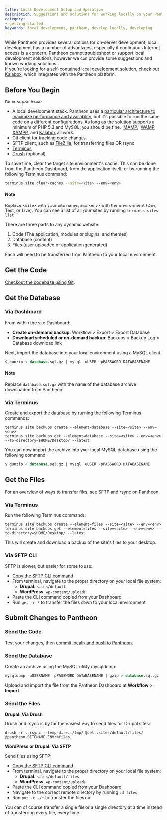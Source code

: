```yaml
---
title: Local Development Setup and Operation
description: Suggestions and solutions for working locally on your Pantheon Drupal or WordPress site.
category:
- getting-started
keywords: local development, pantheon, develop locally, developing
---
```

While Pantheon provides several options for on-server development, local development has a number of advantages, especially if continuous Internet access is a concern. Pantheon cannot troubleshoot or support local development solutions, however we can provide some suggestions and known working solutions.  
If you're looking for a self-contained local development solution, check out [Kalabox](http://www.kalamuna.com/products/kalabox), which integrates with the Pantheon platform.

## Before You Begin
Be sure you have:

- A local development stack. Pantheon uses a [particular architecture to maximize performance and availability](/docs/articles/sites/all-about-application-containers/), but it's possible to run the same code on a different configurations. As long as the solution supports a minimum of PHP 5.3 and MySQL, you should be fine.  [MAMP](http://www.mamp.info/),  [WAMP](http://www.wampserver.com/),  [XAMPP](https://www.apachefriends.org/index.html), and [Kalabox](http://www.kalamuna.com/products/kalabox) all work.
- Git client for tracking code changes
- SFTP client, such as [FileZilla](https://filezilla-project.org/ "FileZilla, a Cross-platform GUI SFTP client."), for transferring files OR rsync
- [Terminus](https://github.com/pantheon-systems/cli)
- [Drush](/docs/articles/local/drupal-drush-command-line-utility/) (optional)

To save time, clear the target site environment's cache. This can be done from the Pantheon Dashboard, from the application itself, or by running the following Terminus command:

```bash
terminus site clear-caches --site=<site> --env=<env>
```

<div class="alert alert-info" role="alert">
<h4>Note</h4>
Replace <code>&lt;site&gt;</code> with your site name, and <code>&lt;env&gt;</code> with the environment (Dev, Test, or Live). You can see a list of all your sites by running <code>terminus sites list</code></div>

There are three parts to any dynamic website:

1. Code (The application, modules or plugins, and themes)
1. Database (content)
1. Files (user uploaded or application generated)

Each will need to be transferred from Pantheon to your local environment.

## Get the Code

[Checkout the codebase using Git](/docs/articles/local/starting-with-git/#clone-your-site-codebase).

## Get the Database

### Via Dashboard
From within the site Dashboard:

- **Create on-demand backup**: Workflow > Export > Export Database
- **Download scheduled or on-demand backup**: Backups > Backup Log > Database download link

Next, import the database into your local environment using a MySQL client.

````sql
$ gunzip < database.sql.gz | mysql -uUSER -pPASSWORD DATABASENAME
````
<div class="alert alert-info" role="alert">
<h4>Note</h4>
Replace <code>database.sql.gz</code> with the name of the database archive downloaded from Pantheon.</div>

### Via Terminus
Create and export the database by running the following Terminus commands:

```nohighlight
terminus site backups create --element=database --site=<site> --env=<env>
terminus site backups get --element=database --site=<site> --env=<env> --to-directory=$HOME/Desktop/ --latest
```

You can now import the archive into your local MySQL database using the following command:

````sql
$ gunzip < database.sql.gz | mysql -uUSER -pPASSWORD DATABASENAME
````
## Get the Files

For an overview of ways to transfer files, see [SFTP and rsync on Pantheon](/docs/articles/local/rsync-and-sftp/).

### Via Terminus

Run the following Terminus commands:
```nohighlight
terminus site backups create --element=files --site=<site> --env=<env>
terminus site backups get --element=files --site=<site> --env=<env> --to-directory=$HOME/Desktop/ --latest
```
This will create and download a backup of the site's files to your desktop.

### Via SFTP CLI

SFTP is slower, but easier for some to use:

- [Copy the SFTP CLI command](/docs/articles/sites/code/developing-directly-with-sftp-mode/#sftp-connection-information)
- From terminal, navigate to the proper directory on your local file system:
    - **Drupal**: `sites/default`
    - **WordPress**: `wp-content/uploads`
- Paste the CLI command copied from your Dashboard
- Run `get -r *` to transfer the files down to your local environment

## Submit Changes to Pantheon

### Send the Code

Test your changes, then [commit locally and push to Pantheon](/docs/articles/local/starting-with-git/#push-changes-to-pantheon).

### Send the Database

Create an archive using the MySQL utility mysqldump:
```sql
mysqldump -uUSERNAME -pPASSWORD DATABASENAME | gzip > database.sql.gz
```
Upload and import the file from the Pantheon Dashboard at **Workflow** > **Import**.

### Send the Files

**Drupal: Via Drush**

Drush and rsync is by far the easiest way to send files for Drupal sites:

````nohighlight
drush -r . rsync --temp-dir=../tmp/ @self:sites/default/files/ @pantheon.SITENAME.ENV:%files
````

**WordPress or Drupal: Via SFTP**

Send files using SFTP:

- [Copy the SFTP CLI command](/docs/articles/sites/code/developing-directly-with-sftp-mode/#sftp-connection-information)
- From terminal, navigate to the proper directory on your local file system:
    - **Drupal**: `sites/default/files`
    - **WordPress**: `wp-content/uploads`
- Paste the CLI command copied from your Dashboard
- Navigate to the correct remote directory by running `cd files`
- Run `put -r ./*` to transfer the files up  

You can of course transfer a single file or a single directory at a time instead of transferring every file, every time.
